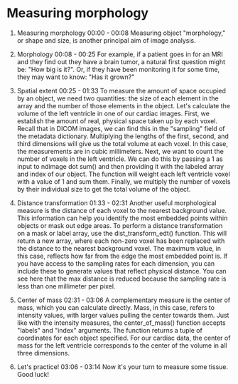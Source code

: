 # Measuring morphology

1. Measuring morphology
00:00 - 00:08
Measuring object "morphology," or shape and size, is another principal aim of image analysis.

2. Morphology
00:08 - 00:25
For example, if a patient goes in for an MRI and they find out they have a brain tumor, a natural first question might be: "How big is it?". Or, if they have been monitoring it for some time, they may want to know: "Has it grown?"

3. Spatial extent
00:25 - 01:33
To measure the amount of space occupied by an object, we need two quantities: the size of each element in the array and the number of those elements in the object. Let's calculate the volume of the left ventricle in one of our cardiac images. First, we establish the amount of real, physical space taken up by each voxel. Recall that in DICOM images, we can find this in the "sampling" field of the metadata dictionary. Multiplying the lengths of the first, second, and third dimensions will give us the total volume at each voxel. In this case, the measurements are in cubic millimeters. Next, we want to count the number of voxels in the left ventricle. We can do this by passing a 1 as input to ndimage dot sum() and then providing it with the labeled array and index of our object. The function will weight each left ventricle voxel with a value of 1 and sum them. Finally, we multiply the number of voxels by their individual size to get the total volume of the object.

4. Distance transformation
01:33 - 02:31
Another useful morphological measure is the distance of each voxel to the nearest background value. This information can help you identify the most embedded points within objects or mask out edge areas. To perform a distance transformation on a mask or label array, use the dist_transform_edt() function. This will return a new array, where each non-zero voxel has been replaced with the distance to the nearest background voxel. The maximum value, in this case, reflects how far from the edge the most embedded point is. If you have access to the sampling rates for each dimension, you can include these to generate values that reflect physical distance. You can see here that the max distance is reduced because the sampling rate is less than one millimeter per pixel.

5. Center of mass
02:31 - 03:06
A complementary measure is the center of mass, which you can calculate directly. Mass, in this case, refers to intensity values, with larger values pulling the center towards them. Just like with the intensity measures, the center_of_mass() function accepts "labels" and "index" arguments. The function returns a tuple of coordinates for each object specified. For our cardiac data, the center of mass for the left ventricle corresponds to the center of the volume in all three dimensions.

6. Let's practice!
03:06 - 03:14
Now it's your turn to measure some tissue. Good luck!